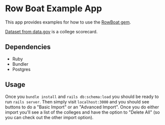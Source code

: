 # Row Boat Example App

This app provides examples for how to use the [RowBoat gem](https://github.com/devmynd/row_boat).

[Dataset from data.gov](https://catalog.data.gov/dataset/college-scorecard) is a college scorecard.

## Dependencies

- Ruby
- Bundler
- Postgres

## Usage

Once you `bundle install` and `rails db:schema:load` you should be ready to run `rails server`. Then simply visit `localhost:3000` and you should see buttons to do a "Basic Import" or an "Advanced Import". Once you do either import you'll see a list of the colleges and have the option to "Delete All" (so you can check out the other import option).
